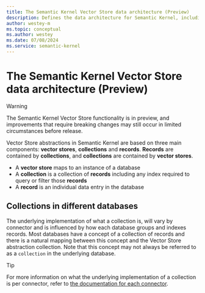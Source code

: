 ```yaml
---
title: The Semantic Kernel Vector Store data architecture (Preview)
description: Defines the data architecture for Semantic Kernel, including the relationship between vector stores, collections and records.
author: westey-m
ms.topic: conceptual
ms.author: westey
ms.date: 07/08/2024
ms.service: semantic-kernel
---
```

# The Semantic Kernel Vector Store data architecture (Preview)

> [!WARNING]
> The Semantic Kernel Vector Store functionality is in preview, and improvements that require breaking changes may still occur in limited circumstances before release.

Vector Store abstractions in Semantic Kernel are based on three main components: **vector stores**, **collections** and **records**.
**Records** are contained by **collections**, and **collections** are contained by **vector stores**.

- A **vector store** maps to an instance of a database
- A **collection** is a collection of **records** including any index required to query or filter those **records**
- A **record** is an individual data entry in the database

## Collections in different databases

The underlying implementation of what a collection is, will vary by connector and is influenced by how each database groups and indexes records.
Most databases have a concept of a collection of records and there is a natural mapping between this concept and the Vector Store abstraction collection.
Note that this concept may not always be referred to as a `collection` in the underlying database.

> [!TIP]
> For more information on what the underlying implementation of a collection is per connector, refer to [the documentation for each connector](./out-of-the-box-connectors/index.md).
